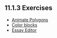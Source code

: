 ## 11.1.3 Exercises

* [Animate Polygons](./11_1_1/README.md)
* [Color blocks](./11_1_2/README.md)
* [Essay Editor](./11_1_3/README.md)
